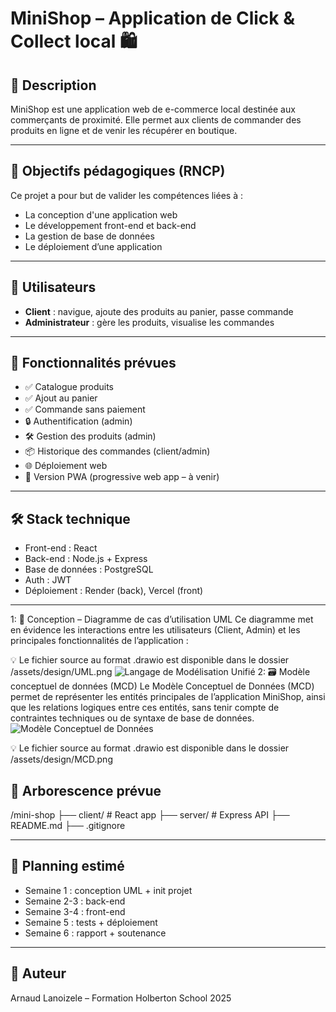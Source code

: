 # MiniShop – Application de Click & Collect local 🛍️

## 🚀 Description

MiniShop est une application web de e-commerce local destinée aux commerçants de proximité.
Elle permet aux clients de commander des produits en ligne et de venir les récupérer en boutique.

---

## 📌 Objectifs pédagogiques (RNCP)

Ce projet a pour but de valider les compétences liées à :

- La conception d'une application web
- Le développement front-end et back-end
- La gestion de base de données
- Le déploiement d’une application

---

## 👥 Utilisateurs

- **Client** : navigue, ajoute des produits au panier, passe commande
- **Administrateur** : gère les produits, visualise les commandes

---

## 🔧 Fonctionnalités prévues

- ✅ Catalogue produits
- ✅ Ajout au panier
- ✅ Commande sans paiement
- 🔒 Authentification (admin)
- 🛠️ Gestion des produits (admin)
- 📦 Historique des commandes (client/admin)
- 🌐 Déploiement web
- 📱 Version PWA (progressive web app – à venir)

---

## 🛠️ Stack technique

- Front-end : React
- Back-end : Node.js + Express
- Base de données : PostgreSQL
- Auth : JWT
- Déploiement : Render (back), Vercel (front)

---
1: 🧩 Conception – Diagramme de cas d’utilisation UML
Ce diagramme met en évidence les interactions entre les utilisateurs (Client, Admin) et les principales fonctionnalités de l’application :

💡 Le fichier source au format .drawio est disponible dans le dossier /assets/design/UML.png
![Langage de Modélisation Unifié](./design/UML.png)
2: 🗃️ Modèle conceptuel de données (MCD)
Le Modèle Conceptuel de Données (MCD) permet de représenter les entités principales de l’application MiniShop, ainsi que les relations logiques entre ces entités, sans tenir compte de contraintes techniques ou de syntaxe de base de données.
![Modèle Conceptuel de Données](./design/MCD.png)

💡 Le fichier source au format .drawio est disponible dans le dossier /assets/design/MCD.png
## 📁 Arborescence prévue

/mini-shop
├── client/ # React app
├── server/ # Express API
├── README.md
├── .gitignore


---

## 📅 Planning estimé

- Semaine 1 : conception UML + init projet
- Semaine 2-3 : back-end
- Semaine 3-4 : front-end
- Semaine 5 : tests + déploiement
- Semaine 6 : rapport + soutenance

---

## 👤 Auteur

Arnaud Lanoizele – Formation Holberton School 2025
